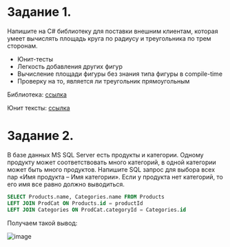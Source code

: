 # Задание 1.
Напишите на C# библиотеку для поставки внешним клиентам, которая умеет вычислять площадь круга по радиусу и треугольника по трем сторонам.

* Юнит-тесты
* Легкость добавления других фигур
* Вычисление площади фигуры без знания типа фигуры в compile-time
* Проверку на то, является ли треугольник прямоугольным

Библиотека: [ссылка](https://github.com/mipesync/FigureCalc/tree/master/FigureCalc)

Юнит тексты: [ссылка](https://github.com/mipesync/FigureCalc/tree/master/FigureCalcTests)
# Задание 2.
В базе данных MS SQL Server есть продукты и категории. Одному продукту может соответствовать много категорий, в одной категории может быть много продуктов. 
Напишите SQL запрос для выбора всех пар «Имя продукта – Имя категории». Если у продукта нет категорий, то его имя все равно должно выводиться.

```sql
SELECT Products.name, Categories.name FROM Products
LEFT JOIN ProdCat ON Products.id = productId
LEFT JOIN Categories ON ProdCat.categoryId = Categories.id
```
Получаем такой вывод:

![image](https://user-images.githubusercontent.com/73836153/189400110-fea8d12e-ab1f-4555-adda-7dda5759e369.png)
